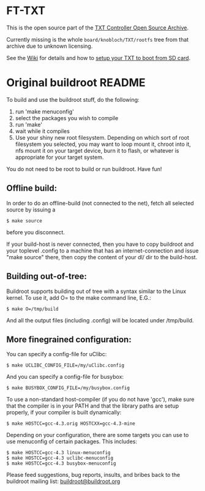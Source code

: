 FT-TXT
======

This is the open source part of the [TXT Controller Open Source Archive](http://www.fischertechnik.de/ResourceImage.aspx?raid=8400).

Currently missing is the whole ```board/knobloch/TXT/rootfs``` tree from that archive due to unknown licensing.

See the [Wiki](https://github.com/ftCommunity/ft-TXT/wiki) for details
and how to [setup your TXT to boot from SD card](https://github.com/ftCommunity/ft-TXT/wiki/BootFromSD).

Original buildroot README
=========================

To build and use the buildroot stuff, do the following:

1.  run 'make menuconfig'
2.  select the packages you wish to compile
3.  run 'make'
4.  wait while it compiles
5.  Use your shiny new root filesystem. Depending on which sort of root filesystem you selected, you may want to loop mount it, chroot into it, nfs mount it on your target device, burn it to flash, or whatever is appropriate for your target system.

You do not need to be root to build or run buildroot.  Have fun!

Offline build:
--------------

In order to do an offline-build (not connected to the net), fetch all
selected source by issuing a

```
$ make source
```

before you disconnect.

If your build-host is never connected, then you have to copy buildroot and your toplevel .config to a machine that has an internet-connection and issue "make source" there, then copy the content of your dl/ dir to the build-host.

Building out-of-tree:
---------------------

Buildroot supports building out of tree with a syntax similar
to the Linux kernel. To use it, add O=<directory> to the
make command line, E.G.:

```
$ make O=/tmp/build
```

And all the output files (including .config) will be located under /tmp/build.

More finegrained configuration:
-------------------------------

You can specify a config-file for uClibc:
```
$ make UCLIBC_CONFIG_FILE=/my/uClibc.config
```

And you can specify a config-file for busybox:
```
$ make BUSYBOX_CONFIG_FILE=/my/busybox.config
```

To use a non-standard host-compiler (if you do not have 'gcc'), make sure that the compiler is in your PATH and that the library paths are setup properly, if your compiler is built dynamically:
```
$ make HOSTCC=gcc-4.3.orig HOSTCXX=gcc-4.3-mine
```

Depending on your configuration, there are some targets you can use to use menuconfig of certain packages. This includes:
```
$ make HOSTCC=gcc-4.3 linux-menuconfig
$ make HOSTCC=gcc-4.3 uclibc-menuconfig
$ make HOSTCC=gcc-4.3 busybox-menuconfig
```

Please feed suggestions, bug reports, insults, and bribes back to the buildroot mailing list: buildroot@buildroot.org
